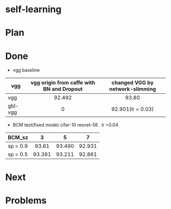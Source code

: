 # self-learning


# Plan



# Done
- vgg baseline

|vgg|vgg origin from caffe with BN and Dropout| changed VGG by network-slimming| 
|-------|:-----:|:-----:|
|vgg|92.492|93.80|
|gbl-vgg|0|92.901(lr = 0.03)|



- BCM test(fixed mode)
cifar-10 resnet-56 . lr =0.04


|BCM_sz|3|5|7|
|-----|:-----:|:-----:|:-----:|
|sp = 0.9|93.61|93.490|92.931|
|sp = 0.5|93.391|93.211|92.861|


# Next



# Problems
